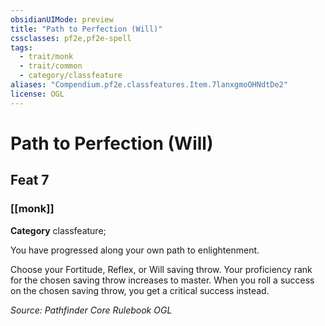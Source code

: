 ```yaml
---
obsidianUIMode: preview
title: "Path to Perfection (Will)"
cssclasses: pf2e,pf2e-spell
tags:
  - trait/monk
  - trait/common
  - category/classfeature
aliases: "Compendium.pf2e.classfeatures.Item.7lanxgmoOHNdtDe2"
license: OGL
---
```

# Path to Perfection (Will)
## Feat 7
### [[monk]]

**Category** classfeature; 




You have progressed along your own path to enlightenment.

Choose your Fortitude, Reflex, or Will saving throw. Your proficiency rank for the chosen saving throw increases to master. When you roll a success on the chosen saving throw, you get a critical success instead.

*Source: Pathfinder Core Rulebook*
*OGL*